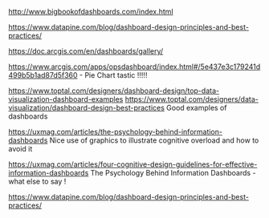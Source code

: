 http://www.bigbookofdashboards.com/index.html

https://www.datapine.com/blog/dashboard-design-principles-and-best-practices/

https://doc.arcgis.com/en/dashboards/gallery/

https://www.arcgis.com/apps/opsdashboard/index.html#/5e437e3c179241d499b5b1ad87d5f360 - Pie Chart tastic !!!!!


https://www.toptal.com/designers/dashboard-design/top-data-visualization-dashboard-examples
https://www.toptal.com/designers/data-visualization/dashboard-design-best-practices
Good examples of dashboards


https://uxmag.com/articles/the-psychology-behind-information-dashboards
Nice use of graphics to illustrate cognitive overload and how to avoid it

https://uxmag.com/articles/four-cognitive-design-guidelines-for-effective-information-dashboards
The Psychology Behind Information Dashboards - what else to say !

https://www.datapine.com/blog/dashboard-design-principles-and-best-practices/
